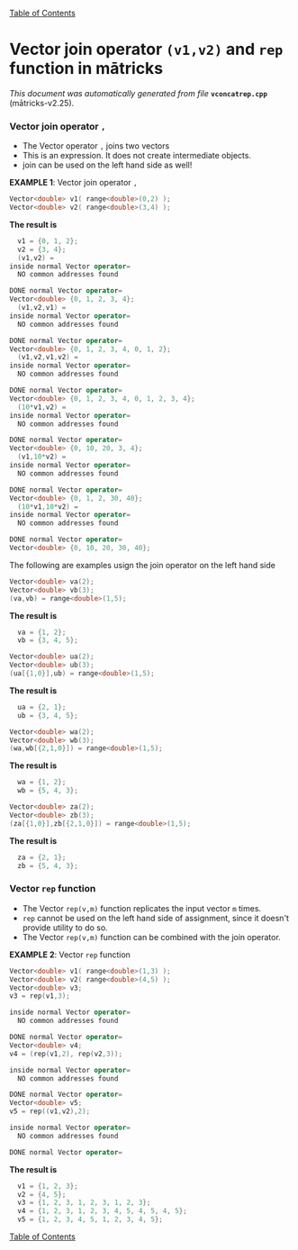 
[Table of Contents](README.md)


# Vector join operator `(v1,v2)` and `rep` function in mātricks
_This document was automatically generated from file_ **`vconcatrep.cpp`** (mātricks-v2.25).

### Vector join operator `,` 
* The Vector operator `,` joins two vectors
* This is an expression.  It does not create intermediate objects.
* join can be used on the left hand side as well!


**EXAMPLE 1**: Vector join operator `,`
```C++
Vector<double> v1( range<double>(0,2) );
Vector<double> v2( range<double>(3,4) );
```

**The result is**
```C++
  v1 = {0, 1, 2}; 
  v2 = {3, 4}; 
  (v1,v2) = 
inside normal Vector operator=
  NO common addresses found

DONE normal Vector operator=
Vector<double> {0, 1, 2, 3, 4}; 
  (v1,v2,v1) = 
inside normal Vector operator=
  NO common addresses found

DONE normal Vector operator=
Vector<double> {0, 1, 2, 3, 4, 0, 1, 2}; 
  (v1,v2,v1,v2) = 
inside normal Vector operator=
  NO common addresses found

DONE normal Vector operator=
Vector<double> {0, 1, 2, 3, 4, 0, 1, 2, 3, 4}; 
  (10*v1,v2) = 
inside normal Vector operator=
  NO common addresses found

DONE normal Vector operator=
Vector<double> {0, 10, 20, 3, 4}; 
  (v1,10*v2) = 
inside normal Vector operator=
  NO common addresses found

DONE normal Vector operator=
Vector<double> {0, 1, 2, 30, 40}; 
  (10*v1,10*v2) = 
inside normal Vector operator=
  NO common addresses found

DONE normal Vector operator=
Vector<double> {0, 10, 20, 30, 40}; 
```


The following are examples usign the join operator on the left hand side

```C++
Vector<double> va(2);
Vector<double> vb(3);
(va,vb) = range<double>(1,5);
```

**The result is**
```C++
  va = {1, 2}; 
  vb = {3, 4, 5}; 
```

```C++
Vector<double> ua(2);
Vector<double> ub(3);
(ua[{1,0}],ub) = range<double>(1,5);
```

**The result is**
```C++
  ua = {2, 1}; 
  ub = {3, 4, 5}; 
```

```C++
Vector<double> wa(2);
Vector<double> wb(3);
(wa,wb[{2,1,0}]) = range<double>(1,5);
```

**The result is**
```C++
  wa = {1, 2}; 
  wb = {5, 4, 3}; 
```

```C++
Vector<double> za(2);
Vector<double> zb(3);
(za[{1,0}],zb[{2,1,0}]) = range<double>(1,5);
```

**The result is**
```C++
  za = {2, 1}; 
  zb = {5, 4, 3}; 
```

### Vector `rep` function
* The Vector `rep(v,m)` function replicates the input vector `m` times.
* `rep` cannot be used on the left hand side of assignment, since it doesn't provide utility to do so.
* The Vector `rep(v,m)` function can be combined with the join operator.


**EXAMPLE 2**: Vector `rep` function
```C++
Vector<double> v1( range<double>(1,3) );
Vector<double> v2( range<double>(4,5) );
Vector<double> v3;
v3 = rep(v1,3);

inside normal Vector operator=
  NO common addresses found

DONE normal Vector operator=
Vector<double> v4;
v4 = (rep(v1,2), rep(v2,3));

inside normal Vector operator=
  NO common addresses found

DONE normal Vector operator=
Vector<double> v5;
v5 = rep((v1,v2),2);

inside normal Vector operator=
  NO common addresses found

DONE normal Vector operator=
```

**The result is**
```C++
  v1 = {1, 2, 3}; 
  v2 = {4, 5}; 
  v3 = {1, 2, 3, 1, 2, 3, 1, 2, 3}; 
  v4 = {1, 2, 3, 1, 2, 3, 4, 5, 4, 5, 4, 5}; 
  v5 = {1, 2, 3, 4, 5, 1, 2, 3, 4, 5}; 
```




[Table of Contents](README.md)
